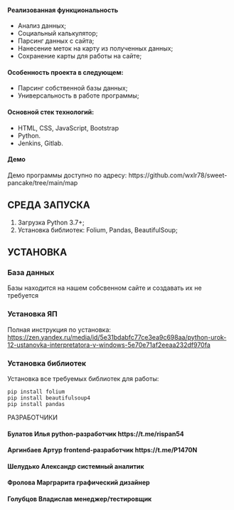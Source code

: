 <h4>Реализованная функциональность</h4>
<ul>
    <li>Анализ данных;</li>
    <li>Социальный калькулятор;</li>
    <li>Парсинг данных с сайта;</li>
    <li>Нанесение меток на карту из полученных данных;</li>
    <li>Сохранение карты для работы на сайте;</li>
</ul> 
<h4>Особенность проекта в следующем:</h4>
<ul>
 <li>Парсинг собственной базы данных;</li>
 <li>Универсальность в работе программы;</li> 
 </ul>
<h4>Основной стек технологий:</h4>
<ul>
	<li>HTML, CSS, JavaScript, Bootstrap</li>
	<li>Python.</li>
	<li>Jenkins, Gitlab.</li>
  
 </ul>
<h4>Демо</h4>
<p>Демо программы доступно по адресу: https://github.com/wxlr78/sweet-pancake/tree/main/map</p>


СРЕДА ЗАПУСКА
------------
1) Загрузка Python 3.7+;
2) Установка библиотек: Folium, Pandas, BeautifulSoup;



УСТАНОВКА
------------

### База данных

Базы находится на нашем собсвенном сайте и создавать их не требуется

### Установка ЯП

Полная инструкция по установка: https://zen.yandex.ru/media/id/5e31bdabfc77ce3ea9c698aa/python-urok-12-ustanovka-interpretatora-v-windows-5e70e71af2eeaa232df970fa

### Установка библиотек

Установка все требуемых библиотек для работы:

~~~
pip install folium
pip install beautifulsoup4
pip install pandas
~~~

РАЗРАБОТЧИКИ

<h4>Булатов Илья python-разработчик https://t.me/rispan54 </h4>
<h4>Аргинбаев Артур frontend-разработчик https://t.me/P1470N </h4>
<h4>Шелудько Александр системный аналитик </h4>
<h4>Фролова Марграрита графический дизайнер </h4>
<h4>Голубцов Владислав менеджер/тестировщик </h4>



